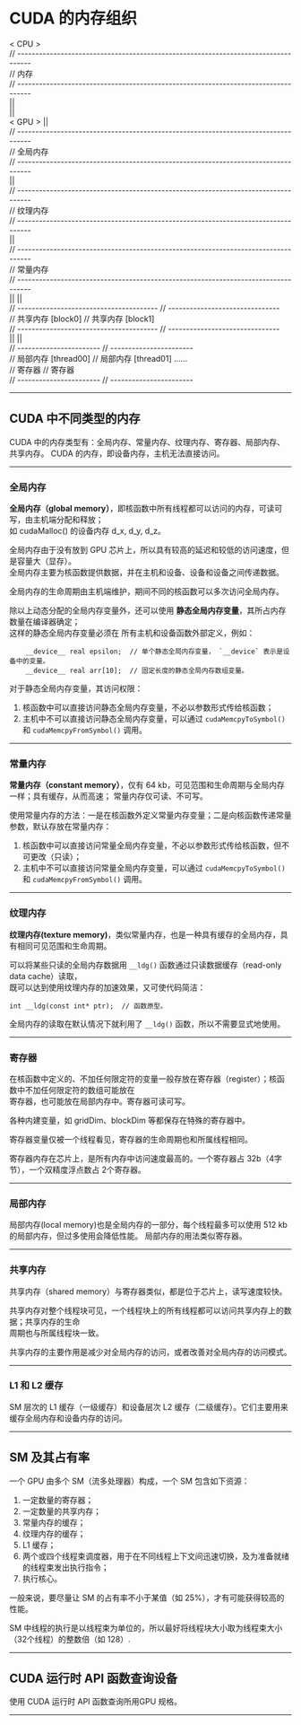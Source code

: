# CUDA 的内存组织

< CPU >   
// ----------------------------------------------------------------------------------  
// 内存  
// ----------------------------------------------------------------------------------  
        ||  
        ||  
< GPU > ||  
// ----------------------------------------------------------------------------------  
// 全局内存  
// ----------------------------------------------------------------------------------  
        ||  
// ----------------------------------------------------------------------------------   
// 纹理内存  
// ----------------------------------------------------------------------------------  
        ||  
// ----------------------------------------------------------------------------------  
// 常量内存  
// ----------------------------------------------------------------------------------  
        ||                                                 ||  
// ---------------------------------------         // -------------------------------  
// 共享内存 [block0]                                // 共享内存 [block1]                  
// ---------------------------------------         // -------------------------------  
        ||                           ||  
// -----------------------    // -----------------------  
// 局部内存 [thread00]         // 局部内存 [thread01]            ......  
// 寄存器                      // 寄存器  
// -----------------------    // -----------------------  

------

## CUDA 中不同类型的内存

CUDA 中的内存类型有：全局内存、常量内存、纹理内存、寄存器、局部内存、共享内存。
CUDA 的内存，即设备内存，主机无法直接访问。

------

### 全局内存

**全局内存（global memory）**，即核函数中所有线程都可以访问的内存，可读可写，由主机端分配和释放；  
如 cudaMalloc() 的设备内存 d_x, d_y, d_z。

全局内存由于没有放到 GPU 芯片上，所以具有较高的延迟和较低的访问速度，但是容量大（显存）。  
全局内存主要为核函数提供数据，并在主机和设备、设备和设备之间传递数据。

全局内存的生命周期由主机端维护，期间不同的核函数可以多次访问全局内存。

除以上动态分配的全局内存变量外，还可以使用 **静态全局内存变量**，其所占内存数量在编译器确定；  
这样的静态全局内存变量必须在 所有主机和设备函数外部定义，例如：  

```cuda  
    __device__ real epsilon;  // 单个静态全局内存变量， `__device` 表示是设备中的变量。
    __device__ real arr[10];  // 固定长度的静态全局内存数组变量。
```

对于静态全局内存变量，其访问权限：  

1. 核函数中可以直接访问静态全局内存变量，不必以参数形式传给核函数；
2. 主机中不可以直接访问静态全局内存变量，可以通过 `cudaMemcpyToSymbol()` 和 `cudaMemcpyFromSymbol()` 调用。  

------

### 常量内存

**常量内存（constant memory）**，仅有 64 kb，可见范围和生命周期与全局内存一样；具有缓存，从而高速；
常量内存仅可读、不可写。  

使用常量内存的方法：一是在核函数外定义常量内存变量；二是向核函数传递常量参数，默认存放在常量内存：  

1. 核函数中可以直接访问常量全局内存变量，不必以参数形式传给核函数，但不可更改（只读）；
2. 主机中不可以直接访问常量全局内存变量，可以通过 `cudaMemcpyToSymbol()` 和 `cudaMemcpyFromSymbol()` 调用。

------

### 纹理内存

**纹理内存(texture memory)**，类似常量内存，也是一种具有缓存的全局内存，具有相同可见范围和生命周期。

可以将某些只读的全局内存数据用 `__ldg()` 函数通过只读数据缓存（read-only data cache）读取，  
既可以达到使用纹理内存的加速效果，又可使代码简洁：  
    
    int __ldg(const int* ptr);  // 函数原型。

全局内存的读取在默认情况下就利用了 `__ldg()` 函数，所以不需要显式地使用。

------

### 寄存器

在核函数中定义的、不加任何限定符的变量一般存放在寄存器（register）；核函数中不加任何限定符的数组可能放在  
寄存器，也可能放在局部内存中。寄存器可读可写。

各种内建变量，如 gridDim、blockDim 等都保存在特殊的寄存器中。

寄存器变量仅被一个线程看见，寄存器的生命周期也和所属线程相同。

寄存器内存在芯片上，是所有内存中访问速度最高的。一个寄存器占 32b（4字节），一个双精度浮点数占 2个寄存器。

------

### 局部内存

局部内存(local memory)也是全局内存的一部分，每个线程最多可以使用 512 kb 的局部内存，但过多使用会降低性能。
局部内存的用法类似寄存器。

------

### 共享内存

共享内存（shared memory）与寄存器类似，都是位于芯片上，读写速度较快。

共享内存对整个线程块可见，一个线程块上的所有线程都可以访问共享内存上的数据；共享内存的生命  
周期也与所属线程块一致。

共享内存的主要作用是减少对全局内存的访问，或者改善对全局内存的访问模式。

------

### L1 和 L2 缓存

SM 层次的 L1 缓存（一级缓存）和设备层次 L2 缓存（二级缓存）。它们主要用来缓存全局内存和设备内存的访问。

------

## SM 及其占有率

一个 GPU 由多个 SM（流多处理器）构成，一个 SM 包含如下资源：

1. 一定数量的寄存器；
2. 一定数量的共享内存；
3. 常量内存的缓存；
4. 纹理内存的缓存；
5. L1 缓存；
6. 两个或四个线程束调度器，用于在不同线程上下文间迅速切换，及为准备就绪的线程束发出执行指令；
7. 执行核心。

一般来说，要尽量让 SM 的占有率不小于某值（如 25%），才有可能获得较高的性能。

SM 中线程的执行是以线程束为单位的，所以最好将线程块大小取为线程束大小（32个线程）的整数倍（如 128）.

------

## CUDA 运行时 API 函数查询设备

使用 CUDA 运行时 API 函数查询所用GPU 规格。

------

